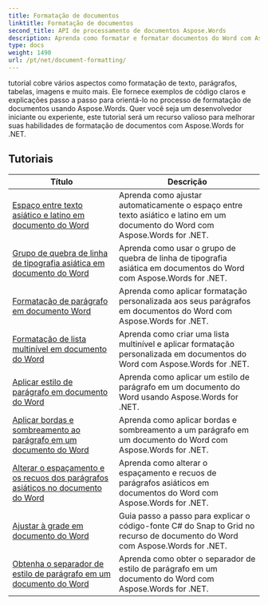 ```yaml
---
title: Formatação de documentos
linktitle: Formatação de documentos
second_title: API de processamento de documentos Aspose.Words
description: Aprenda como formatar e formatar documentos do Word com Aspose.Words for .NET. Os tutoriais irão guiá-lo através das diversas técnicas de layout, estilo, numeração, parágrafos, fontes e muito mais.
type: docs
weight: 1490
url: /pt/net/document-formatting/
---
```


tutorial cobre vários aspectos como formatação de texto, parágrafos, tabelas, imagens e muito mais. Ele fornece exemplos de código claros e explicações passo a passo para orientá-lo no processo de formatação de documentos usando Aspose.Words. Quer você seja um desenvolvedor iniciante ou experiente, este tutorial será um recurso valioso para melhorar suas habilidades de formatação de documentos com Aspose.Words for .NET.

 ## Tutoriais
| Título | Descrição |
| --- | --- |
| [Espaço entre texto asiático e latino em documento do Word](./space-between-asian-and-latin-text/) | Aprenda como ajustar automaticamente o espaço entre texto asiático e latino em um documento do Word com Aspose.Words for .NET. |
| [Grupo de quebra de linha de tipografia asiática em documento do Word](./asian-typography-line-break-group/) | Aprenda como usar o grupo de quebra de linha de tipografia asiática em documentos do Word com Aspose.Words for .NET. |
| [Formatação de parágrafo em documento Word](./paragraph-formatting/) | Aprenda como aplicar formatação personalizada aos seus parágrafos em documentos do Word com Aspose.Words for .NET. |
| [Formatação de lista multinível em documento do Word](./multilevel-list-formatting/) | Aprenda como criar uma lista multinível e aplicar formatação personalizada em documentos do Word com Aspose.Words for .NET. |
| [Aplicar estilo de parágrafo em documento do Word](./apply-paragraph-style/) | Aprenda como aplicar um estilo de parágrafo em um documento do Word usando Aspose.Words for .NET. |
| [Aplicar bordas e sombreamento ao parágrafo em um documento do Word](./apply-borders-and-shading-to-paragraph/) | Aprenda como aplicar bordas e sombreamento a um parágrafo em um documento do Word com Aspose.Words for .NET. |
| [Alterar o espaçamento e os recuos dos parágrafos asiáticos no documento do Word](./change-asian-paragraph-spacing-and-indents/) | Aprenda como alterar o espaçamento e recuos de parágrafos asiáticos em documentos do Word com Aspose.Words for .NET. |
| [Ajustar à grade em documento do Word](./snap-to-grid/) | Guia passo a passo para explicar o código-fonte C# do Snap to Grid no recurso de documento do Word com Aspose.Words for .NET. |
| [Obtenha o separador de estilo de parágrafo em um documento do Word](./get-paragraph-style-separator/) | Aprenda como obter o separador de estilo de parágrafo em um documento do Word com Aspose.Words for .NET. |
